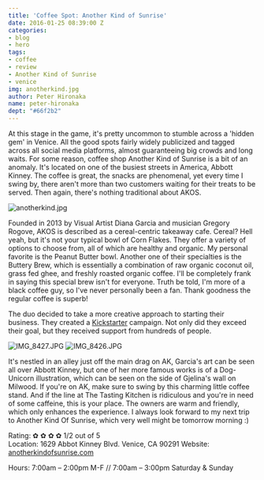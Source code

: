 ```yaml
---
title: 'Coffee Spot: Another Kind of Sunrise'
date: 2016-01-25 08:39:00 Z
categories:
- blog
- hero
tags:
- coffee
- review
- Another Kind of Sunrise
- venice
img: anotherkind.jpg
author: Peter Hironaka
name: peter-hironaka
dept: "#66f2b2"
---
```


At this stage in the game, it's pretty uncommon to stumble across a 'hidden gem' in Venice. All the good spots fairly widely publicized and tagged across all social media platforms, almost guaranteeing big crowds and long waits. For some reason, coffee shop Another Kind of Sunrise is a bit of an anomaly. It's located on one of the busiest streets in America, Abbott Kinney. The coffee is great, the snacks are phenomenal, yet every time I swing by, there aren't more than two customers waiting for their treats to be served. Then again, there's nothing traditional about AKOS.

![anotherkind.jpg](/uploads/anotherkind.jpg)

Founded in 2013 by Visual Artist Diana Garcia and musician Gregory Rogove, AKOS is described as a cereal-centric takeaway cafe. Cereal? Hell yeah, but it's not your typical bowl of Corn Flakes. They offer a variety of options to choose from, all of which are healthy and organic. My personal favorite is the Peanut Butter bowl. Another one of their specialties is the Buttery Brew, which is essentially a combination of raw organic coconut oil, grass fed ghee, and freshly roasted organic coffee. I'll be completely frank in saying this special brew isn't for everyone. Truth be told, I'm more of a black coffee guy, so I've never personally been a fan. Thank goodness the regular coffee is superb!

The duo decided to take a more creative approach to starting their business. They created a [Kickstarter](https://www.kickstarter.com/projects/akosunrise/another-kind-of-sunrise) campaign. Not only did they exceed their goal, but they received support from hundreds of people.

![IMG_8427.JPG](/uploads/IMG_8427.JPG)
![IMG_8426.JPG](/uploads/IMG_8426.JPG)

It's nestled in an alley just off the main drag on AK,  Garcia's art can be seen all over Abbott Kinney, but one of her more famous works is of a Dog-Unicorn illustration, which can be seen on the side of Gjelina's wall on Milwood. If you're on AK, make sure to swing by this charming little coffee stand. And if the line at The Tasting Kitchen is ridiculous and you're in need of some caffeine, this is your place.  The owners are warm and friendly, which only enhances the experience. I always look forward to my next trip to Another Kind Of Sunrise, which very well might be tomorrow morning :)

Rating: &#10047; &#10047; &#10047; &#10047; 1/2 out of 5  
Location: 1629 Abbot Kinney Blvd. Venice, CA 90291
Website: [anotherkindofsunrise.com](http://www.anotherkindofsunrise.com)

Hours: 7:00am – 2:00pm M-F // 7:00am – 3:00pm Saturday & Sunday
